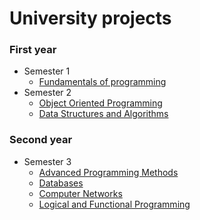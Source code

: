 # University projects
### First year
- Semester 1
   - <a href="https://github.com/georgianapetricele/University-projects/tree/main/Semester%201/Fundamentals%20of%20programming">Fundamentals of programming</a>
- Semester 2
   - <a href="https://github.com/georgianapetricele/University-projects/tree/main/Semester%202/Object%20Oriented%20Programming">Object Oriented Programming</a>
   - <a href="https://github.com/georgianapetricele/University-projects/tree/main/Semester%202/Data%20Structures%20and%20Algorithms">Data Structures and Algorithms</a>
### Second year
- Semester 3
   - <a href="https://github.com/georgianapetricele/University-projects/tree/main/Semester%203%20/Advanced%20programming%20methods">Advanced Programming Methods</a>
   - <a href="https://github.com/georgianapetricele/University-projects/tree/main/Semester%203%20/Databases">Databases</a>
   - <a href="https://github.com/georgianapetricele/University-projects/tree/main/Semester%203%20/Computer%20Networks">Computer Networks</a>
   - <a href="https://github.com/georgianapetricele/University-projects/tree/main/Semester%203%20/Logical%20and%20Functional%20Programming">Logical and Functional Programming</a>
